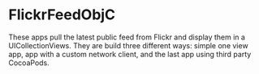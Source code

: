 # FlickrFeedObjC
These apps pull the latest public feed from Flickr and display them in a UICollectionViews. They are build three different ways: simple one view app, app with a custom network client, and the last app using third party CocoaPods.

